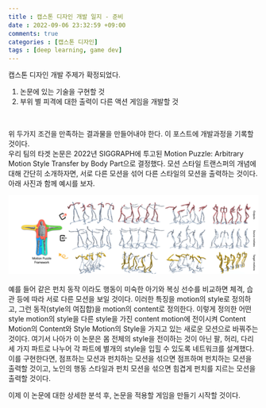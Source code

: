 ```yaml
---
title : 캡스톤 디자인 개발 일지 - 준비
date : 2022-09-06 23:32:59 +09:00
comments: true
categories : [캡스톤 디자인]
tags : [deep learning, game dev]
---
```


캡스톤 디자인 개발 주제가 확정되었다. 
<br/>
1. 논문에 있는 기술을 구현할 것
2. 부위 별 피격에 대한 출력이 다른 액션 게임을 개발할 것
<br/>

위 두가지 조건을 만족하는 결과물을 만들어내야 한다. 이 포스트에 개발과정을 기록할 것이다.  
우리 팀의 타겟 논문은 2022년 SIGGRAPH에 투고된 Motion Puzzle: Arbitrary Motion Style Transfer by Body Part으로 결정했다. 모션 스타일 트랜스퍼의 개념에 대해 간단히 소개하자면, 서로 다른 모션을 섞어 다른 스타일의 모션을 출력하는 것이다. 아래 사진과 함께 예시를 보자.
<center><img src="/assets/img/posts/capstone design/그림1.png" width="1000"/></center>
<br/>
예를 들어 같은 펀치 동작 이라도 행동이 미숙한 아기와 복싱 선수를 비교하면 체격, 습관 등에 따라 서로 다른 모션을 보일 것이다. 이러한 특징을 motion의 style로 정의하고, 그런 동작(style의 여집합)을 motion의 content로 정의한다. 이렇게 정의한 어떤 style motion의 style을 다른 style을 가진 content motion에 전이시켜 Content Motion의 Content와 Style Motion의 Style을 가지고 있는 새로운 모션으로 바꿔주는 것이다.  
여기서 나아가 이 논문은 몸 전체의 style을 전이하는 것이 아닌 팔, 허리, 다리 세 가지 파트로 나누어 각 파트에 별개의 style을 입힐 수 있도록 네트워크를 설계했다.  
<br/>
이를 구현한다면, 점프하는 모션과 펀치하는 모션을 섞으면 점프하며 펀치하는 모션을 출력할 것이고, 노인의 행동 스타일과 펀치 모션을 섞으면 힘겹게 펀치를 지르는 모션을 출력할 것이다.  
<br/>

이제 이 논문에 대한 상세한 분석 후, 논문을 적용할 게임을 만들기 시작할 것이다.